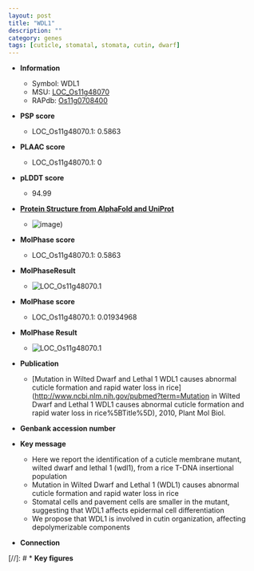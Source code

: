 ```yaml
---
layout: post
title: "WDL1"
description: ""
category: genes
tags: [cuticle, stomatal, stomata, cutin, dwarf]
---
```


* **Information**  
    + Symbol: WDL1  
    + MSU: [LOC_Os11g48070](http://rice.plantbiology.msu.edu/cgi-bin/ORF_infopage.cgi?orf=LOC_Os11g48070)  
    + RAPdb: [Os11g0708400](http://rapdb.dna.affrc.go.jp/viewer/gbrowse_details/irgsp1?name=Os11g0708400)  

* **PSP score**  
    + LOC_Os11g48070.1: 0.5863 

* **PLAAC score**  
    + LOC_Os11g48070.1: 0 

* **pLDDT score**
    + 94.99

* **[Protein Structure from AlphaFold and UniProt](https://www.uniprot.org/uniprotkb/Q7XXR3/entry#structure)**
    + ![image](https://ricepsp.github.io/images/Q7/AF-Q7XXR3-F1.png))

* **MolPhase score**
    + LOC_Os11g48070.1: 0.5863

* **MolPhaseResult**
    + ![LOC_Os11g48070.1](https://ricepsp.github.io/pictures/LOC_Os11g/LOC_Os11g48070.1.png)

* **MolPhase score**
    + LOC_Os11g48070.1: 0.01934968

* **MolPhase Result**
    + ![LOC_Os11g48070.1](https://304243504.github.io/Pictures/LOC_Os11g/LOC_Os11g48070.1.png)

* **Publication**  
    + [Mutation in Wilted Dwarf and Lethal 1 WDL1 causes abnormal cuticle formation and rapid water loss in rice](http://www.ncbi.nlm.nih.gov/pubmed?term=Mutation in Wilted Dwarf and Lethal 1 WDL1 causes abnormal cuticle formation and rapid water loss in rice%5BTitle%5D), 2010, Plant Mol Biol.

* **Genbank accession number**  

* **Key message**  
    + Here we report the identification of a cuticle membrane mutant, wilted dwarf and lethal 1 (wdl1), from a rice T-DNA insertional population
    + Mutation in Wilted Dwarf and Lethal 1 (WDL1) causes abnormal cuticle formation and rapid water loss in rice
    + Stomatal cells and pavement cells are smaller in the mutant, suggesting that WDL1 affects epidermal cell differentiation
    + We propose that WDL1 is involved in cutin organization, affecting depolymerizable components

* **Connection**  

[//]: # * **Key figures**  


